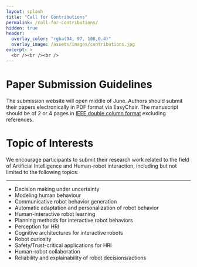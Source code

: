 ```yaml
---
layout: splash
title: "Call for Contributions"
permalink: /call-for-contributions/
hidden: true
header:
  overlay_color: "rgba(94, 97, 108,0.4)"
  overlay_image: /assets/images/contributions.jpg
excerpt: >
  <br /><br /><br />
---
```


# Paper Submission Guidelines

The submission website will open middle of June. Authors should submit their papers electronically in 
PDF format via EasyChair. The manuscript should be of 2 or 4 pages in [IEEE double column format](https://ras.papercept.net/conferences/support/support.php) excluding 
references.

# Topic of Interests

We encourage participants to submit their research work related to the field of Artificial 
Intelligence and Human-robot interaction, including but not limited to the following topics:

---

- Decision making under uncertainty
- Modeling human behaviour
- Communicative robot behavior generation
- Automatic adaptation and personalization of robot behavior
- Human-interactive robot learning
- Planning methods for interactive robot behaviors
- Perception for HRI
- Cognitive architectures for interactive robots
- Robot curiosity
- Safety/Trust-critical applications for HRI
- Human-robot collaboration
- Reliability and explainability of robot decisions/actions